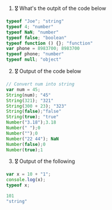 1. 🎖 What's the outpit of the code below
```js
typeof "Joe"; "string"
typeof 4; "number"
typeof NaN; "number"
typeof false; "boolean"
typeof function () {}; "function"
var phone = 8983700; 8983700
typeof phone; "number"
typeof null; "object"
```

2. 🎖 Output of the code below
```js
// Convert num into string
var num = 45; 
String(num); "45"
String(321); "321"
String(300 + 23); "323"
String(false);"false"
String(true); "true"
Number("3.18");3.18
Number(" ");0
Number("");0
Number("22 44"); NaN
Number(false);0
Number(true);1
```

3. 🎖 Output of the following

```js
var x = 10 + "1";
console.log(x);
typeof x;

101
"string"
```